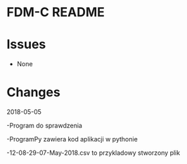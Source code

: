 # FDM-C README

# Issues
* None

			
# Changes
2018-05-05

-Program do sprawdzenia

-ProgramPy zawiera kod aplikacji w pythonie

-12-08-29-07-May-2018.csv to przykladowy stworzony plik